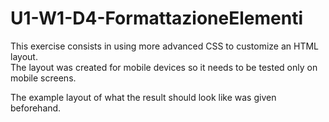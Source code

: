 # U1-W1-D4-FormattazioneElementi

This exercise consists in using more advanced CSS to customize an HTML layout.  
The layout was created for mobile devices so it needs to be tested only on mobile screens.

The example layout of what the result should look like was given beforehand.
